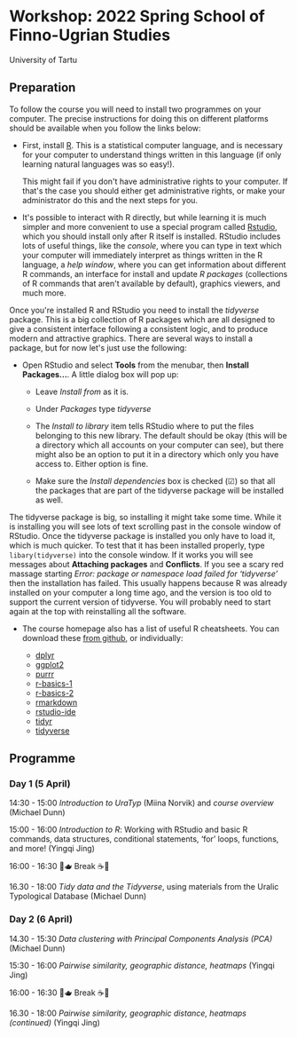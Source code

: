 # Workshop: 2022 Spring School of Finno-Ugrian Studies

University of Tartu 

## Preparation

To follow the course you will need to install two programmes on your computer. 
The precise instructions for doing this on different platforms should be 
available when you follow the links below:

- First, install [R](https://ftp.eenet.ee/pub/cran/). This is a 
  statistical computer language, and is necessary for your computer to 
  understand things written in this language (if only learning natural 
  languages was so easy!). 
  
  This might fail if you don't have administrative rights to your computer. If that's the case you should either get administrative rights, or make your administrator do this and the next steps for you.

- It's possible to interact with R directly, but while learning it is much 
  simpler and more convenient to use a special program called 
  [Rstudio](https://www.rstudio.com/products/rstudio/download/#download), which 
  you should install only after R itself is installed. RStudio includes lots of 
  useful things, like the *console*, where you can type in text which your 
  computer will immediately interpret as things written in the R language, a 
  *help window*, where you can get information about different R commands, an 
  interface for install and update *R packages* (collections of R commands that 
  aren't available by default), graphics viewers, and much more.

Once you're installed R and RStudio you need to install the *tidyverse* 
package. This is a big collection of R packages which are all designed to give 
a consistent interface following a consistent logic, and to produce modern and 
attractive graphics. There are several ways to install a package, but for now 
let's just use the following:

- Open RStudio and select **Tools** from the menubar, then **Install 
  Packages...**. A little dialog box will pop up:

  * Leave *Install from* as it is.
  
  * Under *Packages* type *tidyverse*
  
  * The *Install to library* item tells RStudio where to put the files 
    belonging to this new library. The default should be okay (this will be a 
    directory which all accounts on your computer can see), but there might 
    also be an option to put it in a directory which only you have access to. 
    Either option is fine. 

  * Make sure the *Install dependencies* box is checked (☑︎) so that all the 
    packages that are part of the tidyverse package will be installed as well.

The tidyverse package is big, so installing it might take some time. While it is installing you will see lots of text scrolling past in the console window of RStudio.
Once the tidyverse package is installed you only have to load it, which is much quicker. To test that it has been installed properly, type `libary(tidyverse)` into the console window. If it works you will see messages about **Attaching packages** and **Conflicts**. If you see a scary red massage starting *Error: package or namespace load failed for ‘tidyverse’* then the installation has failed. This usually happens because R was already installed on your computer a long time ago, and the version is too old to support the current version of tidyverse. You will probably need to start again at the top with reinstalling all the software.

- The course homepage also has a list of useful R cheatsheets. You can download 
  these [from 
  github](https://github.com/bedlan/tartu-spring-school-R-workshop-2022/tree/main/cheatsheets), 
  or individually:

  * [dplyr](https://raw.githubusercontent.com/bedlan/tartu-spring-school-R-workshop-2022/main/cheatsheets/dplyr.pdf)
  * [ggplot2](https://raw.githubusercontent.com/bedlan/tartu-spring-school-R-workshop-2022/main/cheatsheets/ggplot2.pdf)
  * [purrr](https://raw.githubusercontent.com/bedlan/tartu-spring-school-R-workshop-2022/main/cheatsheets/purrr.pdf)
  * [r-basics-1](https://raw.githubusercontent.com/bedlan/tartu-spring-school-R-workshop-2022/main/cheatsheets/r-basics-1.pdf)
  * [r-basics-2](https://raw.githubusercontent.com/bedlan/tartu-spring-school-R-workshop-2022/main/cheatsheets/r-basics-2.pdf)
  * [rmarkdown](https://raw.githubusercontent.com/bedlan/tartu-spring-school-R-workshop-2022/main/cheatsheets/rmarkdown.pdf)
  * [rstudio-ide](https://raw.githubusercontent.com/bedlan/tartu-spring-school-R-workshop-2022/main/cheatsheets/rstudio-ide.pdf)
  * [tidyr](https://raw.githubusercontent.com/bedlan/tartu-spring-school-R-workshop-2022/main/cheatsheets/tidyr.pdf)
  * [tidyverse](https://raw.githubusercontent.com/bedlan/tartu-spring-school-R-workshop-2022/main/cheatsheets/tidyverse.pdf)

## Programme

### Day 1 (5 April)

14:30 - 15:00 *Introduction to UraTyp* (Miina Norvik) and *course overview*
(Michael Dunn)

15:00 - 16:00 *Introduction to R*: Working with RStudio and basic R commands, 
data structures, conditional statements, ‘for’ loops, functions, and more! 
(Yingqi Jing)

16:00 - 16:30 🧁🫖 Break ☕️🍰

16.30 - 18:00 *Tidy data and the Tidyverse*, using materials from the Uralic 
Typological Database (Michael Dunn)

### Day 2 (6 April)

14.30 - 15:30 *Data clustering with Principal Components Analysis (PCA)* 
(Michael Dunn)

15:30 - 16:00 *Pairwise similarity, geographic distance, heatmaps* (Yingqi 
Jing)

16:00 - 16:30 🧁🫖 Break ☕️🍰

16.30 - 18:00 *Pairwise similarity, geographic distance, heatmaps (continued)* 
(Yingqi Jing)
